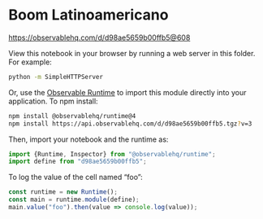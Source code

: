 # Boom Latinoamericano

https://observablehq.com/d/d98ae5659b00ffb5@608

View this notebook in your browser by running a web server in this folder. For
example:

~~~sh
python -m SimpleHTTPServer
~~~

Or, use the [Observable Runtime](https://github.com/observablehq/runtime) to
import this module directly into your application. To npm install:

~~~sh
npm install @observablehq/runtime@4
npm install https://api.observablehq.com/d/d98ae5659b00ffb5.tgz?v=3
~~~

Then, import your notebook and the runtime as:

~~~js
import {Runtime, Inspector} from "@observablehq/runtime";
import define from "d98ae5659b00ffb5";
~~~

To log the value of the cell named “foo”:

~~~js
const runtime = new Runtime();
const main = runtime.module(define);
main.value("foo").then(value => console.log(value));
~~~
